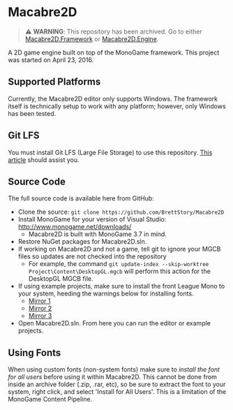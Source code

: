 # Macabre2D

> :warning: **WARNING**: This repository has been archived. Go to either [Macabre2D.Framework](https://github.com/BrettStory/Macabre2D.Framework) or [Macabre2D.Engine](https://github.com/BrettStory/Macabre2D.Engine).

A 2D game engine built on top of the MonoGame framework. This project was started on April 23, 2016.

## Supported Platforms

Currently, the Macabre2D editor only supports Windows. The framework itself is technically setup to work with any platform; however, only Windows has been tested.

## Git LFS

You must install Git LFS (Large File Storage) to use this repository. [This article](https://help.github.com/en/articles/installing-git-large-file-storage) should assist you.

## Source Code

The full source code is available here from GitHub:

* Clone the source: `git clone https://github.com/BrettStory/Macabre2D`
* Install MonoGame for your version of Visual Studio: http://www.monogame.net/downloads/
    * Macabre2D is built with MonoGame 3.7 in mind.
* Restore NuGet packages for Macabre2D.sln.
* If working on Macabre2D and not a game, tell git to ignore your MGCB files so updates are not checked into the repository
    * For example, the command `git update-index --skip-worktree Project\Content\DesktopGL.mgcb` will perform this action for the DesktopGL MGCB file.
* If using example projects, make sure to install the front League Mono to your system, heeding the warnings below for installing fonts.
    * [Mirror 1](https://www.theleagueofmoveabletype.com/league-mono)
    * [Mirror 2](https://github.com/theleagueof/league-mono)
    * [Mirror 3](https://github.com/BrettStory/league-mono)
* Open Macabre2D.sln. From here you can run the editor or example projects.

## Using Fonts
 
When using custom fonts (non-system fonts) make sure to *install the font for all users* before using it within Macabre2D. This cannot be done from inside an archive folder (.zip, .rar, etc), so be sure to extract the font to your system, right click, and select 'Install for All Users'.  This is a limitation of the MonoGame Content Pipeline.

